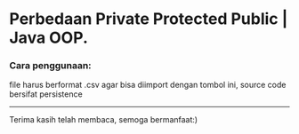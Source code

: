 # **Perbedaan Private Protected Public | Java OOP.**
### **Cara penggunaan:**
file harus berformat .csv agar bisa diimport dengan tombol ini, source code bersifat persistence

***
Terima kasih telah membaca, semoga bermanfaat:)
